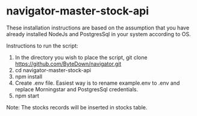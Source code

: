 # navigator-master-stock-api

These installation instructions are based on the assumption that you have already installed NodeJs and PostgresSql in your system according to OS.

Instructions to run the script:

1) In the directory you wish to place the script, git clone https://github.com/ByteDown/navigator.git
2) cd navigator-master-stock-api
3) npm install
4) Create .env file. Easiest way is to rename example.env to .env and replace Morningstar and PostgresSql credentials.
5) npm start

Note:
The stocks records will be inserted in stocks table.
